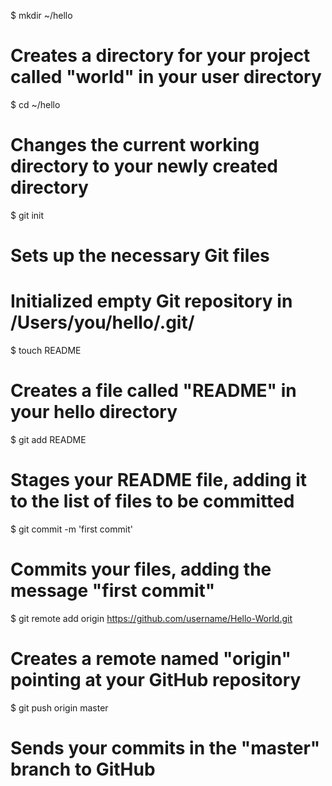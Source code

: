 
$ mkdir ~/hello
# Creates a directory for your project called "world" in your user directory

$ cd ~/hello
# Changes the current working directory to your newly created directory

$ git init
# Sets up the necessary Git files
# Initialized empty Git repository in /Users/you/hello/.git/

$ touch README
# Creates a file called "README" in your hello directory



$ git add README
# Stages your README file, adding it to the list of files to be committed

$ git commit -m 'first commit'
# Commits your files, adding the message "first commit"




$ git remote add origin https://github.com/username/Hello-World.git
# Creates a remote named "origin" pointing at your GitHub repository

$ git push origin master
# Sends your commits in the "master" branch to GitHub
